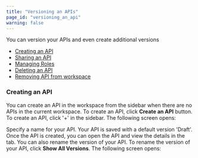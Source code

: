 ```yaml
---
title: "Versioning an APIs"
page_id: "versioning_an_api"
warning: false
---
```


You can version your APIs and even create additional versions

* [Creating an API](#creating-an-api)
* [Sharing an API](#sharing-an-api)
* [Managing Roles](#managing-roles)
* [Deleting an API](#deleting-an-api)
* [Removing API from workspace](removing-api-from-workspace)


### Creating an API

You can create an API in the workspace from the sidebar when there are no APIs in the current workspace. To create an API, click **Create an API** button. To create an API, click '+' in the sidebar. The following screen opens:

Specify a name for your API. Your API is saved with a default version 'Draft'. Once the API is created, you can open the API and view the details in the tab. You can also rename the version of your API. To rename the version of your API, click **Show All Versions**. The following screen opens: